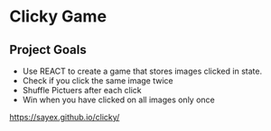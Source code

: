 # Clicky Game

## Project Goals

* Use REACT to create a game that stores images clicked in state.
* Check if you click the same image twice
* Shuffle Pictuers after each click
* Win when you have clicked on all images only once

<https://sayex.github.io/clicky/>
